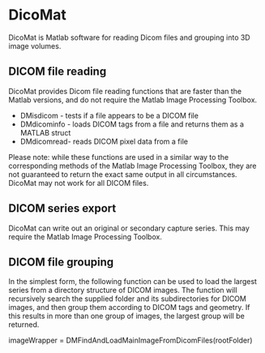 # DicoMat
DicoMat is Matlab software for reading Dicom files and grouping into 3D image volumes.

## DICOM file reading
DicoMat provides Dicom file reading functions that are faster than the Matlab versions, and do not require the Matlab Image Processing Toolbox.

 * DMisdicom - tests if a file appears to be a DICOM file
 * DMdicominfo - loads DICOM tags from a file and returns them as a MATLAB struct
 * DMdicomread- reads DICOM pixel data from a file
 
Please note: while these functions are used in a similar way to the corresponding methods of the Matlab Image Processing Toolbox, they are not guaranteed to return the exact same output in all circumstances. DicoMat may not work for all DICOM files.

## DICOM series export

DicoMat can write out an original or secondary capture series. This may require the Matlab Image Processing Toolbox.

## DICOM file grouping

In the simplest form, the following function can be used to load the largest series from a directory structure of DICOM images.
The function will recursively search the supplied folder and its subdirectories for DICOM images, and then group them according to DICOM tags and geometry.
If this results in more than one group of images, the largest group will be returned.

imageWrapper = DMFindAndLoadMainImageFromDicomFiles(rootFolder)
